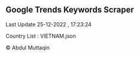 

## Google Trends Keywords Scraper 
 
Last Update 25-12-2022 , 17:23:24

Country List :
VIETNAM.json



© Abdul Muttaqin 
